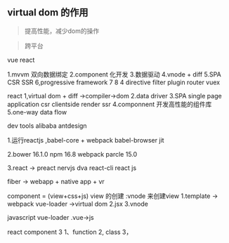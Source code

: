 ## virtual dom 的作用
>  提高性能，减少dom的操作

>  跨平台


vue 
react 


1.mvvm 双向数据绑定
2.component 化开发
3.数据驱动
4.vnode + diff 
5.SPA CSR SSR 
6,progressive framework 7 8 4  directive filter plugin router vuex 




react 
1,virtual dom  + diff ->compiler->dom 
2.data driver 
3.SPA single page application csr clientside render ssr 
4.componnent 开发高性能的组件库
5.one-way data flow 


dev tools alibaba antdesign 

1.运行reactjs ,babel-core + webpack babel-browser jit 

2.bower 16.1.0 npm 16.8 webpack parcle 
15.0 

3.react -> preact nervjs dva react-cli 
  react js 

fiber -> webapp + native app + vr 

component = (view+css+js)
view 的创建 :vnode 来创建view
1.template -> webpack vue-loader ->virtual dom 
2.jsx
3.vnode 

javascript 
vue-loader .vue->js 

react component 3
1、function 
2, class 
3，
